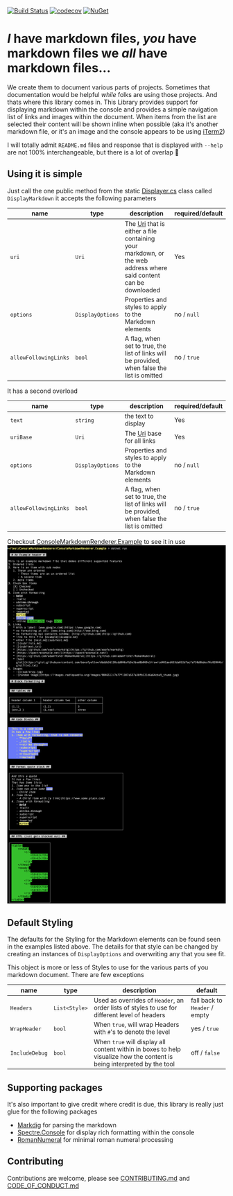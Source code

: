 
[![Build Status](https://github.com/boxofyellow/ConsoleMarkdownRenderer/actions/workflows/ci.yml/badge.svg)](https://github.com/boxofyellow/ConsoleMarkdownRenderer/actions/workflows/ci.yml) [![codecov](https://codecov.io/gh/boxofyellow/ConsoleMarkdownRenderer/branch/main/graph/badge.svg?token=2VSOFO21BN)](https://codecov.io/gh/boxofyellow/ConsoleMarkdownRenderer) [![NuGet](https://img.shields.io/nuget/v/BoxOfYellow.ConsoleMarkdownRenderer.svg)](https://www.nuget.org/packages/BoxOfYellow.ConsoleMarkdownRenderer)

# _I_ have markdown files, _you_ have markdown files we _all_ have markdown files...

We create them to document various parts of projects.  Sometimes that documentation would be helpful _while_ folks are using those projects.  And thats where this library comes in.  This Library provides support for displaying markdown within the console and provides a simple navigation list of links and images within the document.  When items from the list are selected their content will be shown inline when possible (aka it's another markdown file, or it's an image and the console appears to be using [iTerm2]((https://iterm2.com/)))

I will totally admit `README.md` files and response that is displayed with `--help` are not 100% interchangeable, but there is a lot of overlap :slightly_smiling_face:

## Using it is simple
Just call the one public method from the static [Displayer.cs](Displayer.cs) class called `DisplayMarkdown` it accepts the following parameters

| name | type | description | required/default |
| - | - | - | - |
| `uri` | `Uri` | The [Uri](https://en.wikipedia.org/wiki/Uniform_Resource_Identifier) that is either a file containing your markdown, or the web address where said content can be downloaded | Yes |
| `options` | `DisplayOptions` | Properties and styles to apply to the Markdown elements | no / `null` |
| `allowFollowingLinks` | `bool` | A flag, when set to true, the list of links will be provided, when false the list is omitted | no / `true` |

It has a second overload

| name | type | description | required/default |
| - | - | - | - |
| `text` | `string` | the text to display | Yes |
| `uriBase` | `Uri` | The [Uri](https://en.wikipedia.org/wiki/Uniform_Resource_Identifier) base for all links | Yes |
| `options` | `DisplayOptions` | Properties and styles to apply to the Markdown elements | no / `null` |
| `allowFollowingLinks` | `bool` | A flag, when set to true, the list of links will be provided, when false the list is omitted | no / `true` |

Checkout [ConsoleMarkdownRenderer.Example](ConsoleMarkdownRenderer.Example) to see it in use
![](docs/example.png)

## Default Styling

The defaults for the Styling for the Markdown elements can be found seen in the examples listed above.  The details for that style can be changed by creating an instances of `DisplayOptions` and overwriting any that you see fit.

This object is more or less of Styles to use for the various parts of you markdown document.  There are few exceptions

| name | type | description | default
| - | - | - | - |
| `Headers` | `List<Style>` | Used as overrides of `Header`, an order lists of styles to use for different level of headers | fall back to `Header` / empty |
| `WrapHeader` | `bool` | When `true`, will wrap Headers with `#`'s to denote the level | yes / `true` |
| `IncludeDebug` | `bool` | When `true` will display all content within in boxes to help visualize how the content is being interpreted by the tool | off / `false` |

## Supporting packages 

It's also important to give credit where credit is due, this library is really just glue for the following packages
- [Markdig](https://www.nuget.org/packages/Markdig/) for parsing the markdown
- [Spectre.Console](https://www.nuget.org/packages/Spectre.Console/) for display rich formatting within the console
- [RomanNumeral](https://www.nuget.org/packages/RomanNumeral/) for minimal roman numeral processing

## Contributing

Contributions are welcome, please see [CONTRIBUTING.md](CONTRIBUTING.md) and [CODE_OF_CONDUCT.md](CODE_OF_CONDUCT.md)
